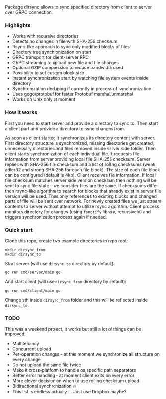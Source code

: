 Package dirsync allows to sync specified directory from client to server over GRPC connection.

### Highlights

* Works with recursive directories
* Detects no changes in file with SHA-256 checksum
* Rsync-like approach to sync only modified blocks of files
* Directory tree synchronization on start
* GRPC transport for client-server RPC
* GRPC streaming to upload new file and file changes
* Optional GZIP compression to reduce bandwidth used
* Possibility to set custom block size
* Instant synchronization start by watching file system events inside directory
* Synchronization deduping if currently in process of synchronization
* Uses gogo/protobuf for faster Protobuf marshal/unmarshal
* Works on Unix only at moment

### How it works

First you need to start server and provide a directory to sync to. Then start a client part and provide a directory to sync changes from.

As soon as client started it synchronizes its directory content with server. First directory structure is synchronized, missing directories get created, unnecessary directories and files removed inside server side folder. Then client starts synchronization of each individual file. It requests file information from server providing local file SHA-256 checksum. Server replies with SHA-256 file checksum and a list of rolling checksums (weak adler32 and strong SHA-256 for each file block). The size of each file block can be configured (default is 4kb). Client receives file information. If local file checksum matches server side version checksum then nothing will be sent to sync file state – we consider files are the same. If checksums differ then rsync-like algorithm to search for blocks that already exist in server file version will be used. Thus only references to existing blocks and changed parts of file will be sent over network. For newly created files we just stream contents to server without attempt to utilize rsync algorithm. Client process monitors directory for changes (using `fsnotify` library, recursively) and triggers synchronization process again if needed.

### Quick start

Clone this repo, create two example directories in repo root:

```
mkdir dirsync_from
mkdir dirsync_to
```

Start server (will use `dirsync_to` directory by default):

```
go run cmd/server/main.go
```

And start client (will use `dirsync_from` directory by default):

```
go run cmd/client/main.go
```

Change sth inside `dirsync_from` folder and this will be reflected inside `dirsync_to`.

### TODO

This was a weekend project, it works but still a lot of things can be improved:

* Multitenancy
* Concurrent upload
* Per-operation changes - at this moment we synchronize all structure on every change
* Do not upload the same file twice
* Make it cross-platform to handle os specific path separators
* Better error handling - at moment client exits on every error
* More clever decision on when to use rolling checksum upload
* Bidirectional synchronization 🔥
* This list is endless actually ... Just use Dropbox maybe?
